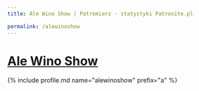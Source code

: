 ```yaml
---
title: Ale Wino Show | Patromierz - statystyki Patronite.pl

permalink: /alewinoshow
---
```


# [Ale Wino Show](https://patronite.pl/alewinoshow)

{% include profile.md name="alewinoshow" prefix="a" %}
